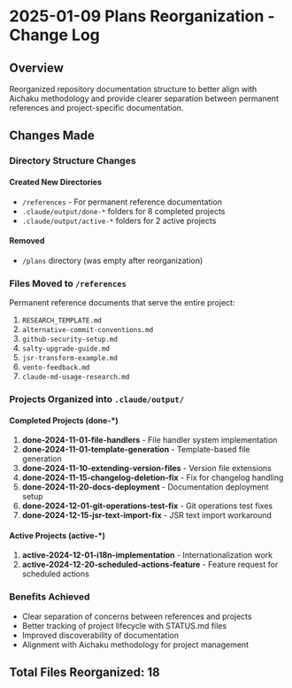 # 2025-01-09 Plans Reorganization - Change Log

## Overview

Reorganized repository documentation structure to better align with Aichaku methodology and provide clearer separation
between permanent references and project-specific documentation.

## Changes Made

### Directory Structure Changes

#### Created New Directories

- `/references` - For permanent reference documentation
- `.claude/output/done-*` folders for 8 completed projects
- `.claude/output/active-*` folders for 2 active projects

#### Removed

- `/plans` directory (was empty after reorganization)

### Files Moved to `/references`

Permanent reference documents that serve the entire project:

1. `RESEARCH_TEMPLATE.md`
2. `alternative-commit-conventions.md`
3. `github-security-setup.md`
4. `salty-upgrade-guide.md`
5. `jsr-transform-example.md`
6. `vento-feedback.md`
7. `claude-md-usage-research.md`

### Projects Organized into `.claude/output/`

#### Completed Projects (done-*)

1. **done-2024-11-01-file-handlers** - File handler system implementation
2. **done-2024-11-01-template-generation** - Template-based file generation
3. **done-2024-11-10-extending-version-files** - Version file extensions
4. **done-2024-11-15-changelog-deletion-fix** - Fix for changelog handling
5. **done-2024-11-20-docs-deployment** - Documentation deployment setup
6. **done-2024-12-01-git-operations-test-fix** - Git operations test fixes
7. **done-2024-12-15-jsr-text-import-fix** - JSR text import workaround

#### Active Projects (active-*)

1. **active-2024-12-01-i18n-implementation** - Internationalization work
2. **active-2024-12-20-scheduled-actions-feature** - Feature request for scheduled actions

### Benefits Achieved

- Clear separation of concerns between references and projects
- Better tracking of project lifecycle with STATUS.md files
- Improved discoverability of documentation
- Alignment with Aichaku methodology for project management

## Total Files Reorganized: 18
